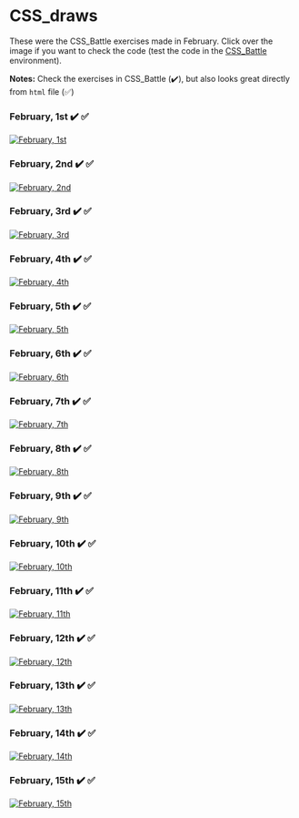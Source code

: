 # CSS_draws

These were the CSS_Battle exercises made in February. Click over the image if you want to check the code (test the code in the [CSS_Battle](https://cssbattle.dev/) environment).

**Notes:** Check the exercises in CSS_Battle (✔️), but also looks great directly from `html` file (✅)

### February, 1st ✔️ ✅
[![February, 1st](draws/01.png)](html/01.html)

### February, 2nd ✔️ ✅
[![February, 2nd](draws/02.png)](html/02.html)

### February, 3rd ✔️ ✅
[![February, 3rd](draws/03.png)](html/03.html)

### February, 4th ✔️ ✅
[![February, 4th](draws/04.png)](html/04.html)

### February, 5th ✔️ ✅
[![February, 5th](draws/05.png)](html/05.html)

### February, 6th ✔️ ✅
[![February, 6th](draws/06.png)](html/06.html)

### February, 7th ✔️ ✅
[![February, 7th](draws/07.png)](html/07.html)

### February, 8th ✔️ ✅
[![February, 8th](draws/08.png)](html/08.html)

### February, 9th ✔️ ✅
[![February, 9th](draws/09.png)](html/09.html)

### February, 10th ✔️ ✅
[![February, 10th](draws/10.png)](html/10.html)

### February, 11th ✔️ ✅
[![February, 11th](draws/11.png)](html/11.html)

### February, 12th ✔️ ✅
[![February, 12th](draws/12.png)](html/12.html)

### February, 13th ✔️ ✅
[![February, 13th](draws/13.png)](html/13.html)

### February, 14th ✔️ ✅
[![February, 14th](draws/14.png)](html/14.html)

### February, 15th ✔️ ✅
[![February, 15th](draws/15.png)](html/15.html)

